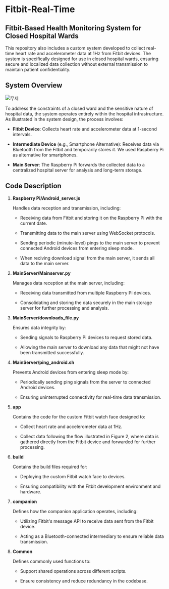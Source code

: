 # Fitbit-Real-Time

## Fitbit-Based Health Monitoring System for Closed Hospital Wards
This repository also includes a custom system developed to collect real-time heart rate and accelerometer data at 1Hz from Fitbit devices. The system is specifically designed for use in closed hospital wards, ensuring secure and localized data collection without external transmission to maintain patient confidentiality.

## System Overview

![무제](https://github.com/user-attachments/assets/4304bbfe-9524-45bc-8e92-2b0db39f6dfc)


To address the constraints of a closed ward and the sensitive nature of hospital data, the system operates entirely within the hospital infrastructure. As illustrated in the system design, the process involves:

+ **Fitbit Device**: Collects heart rate and accelerometer data at 1-second intervals.

+ **Intermediate Device** (e.g., Smartphone Alternative): Receives data via Bluetooth from the Fitbit and temporarily stores it. We used Raspberry Pi as alternative for smartphones.

+ **Main Server**: The Raspberry Pi forwards the collected data to a centralized hospital server for analysis and long-term storage.

## Code Description
1. **Raspberry Pi/Android_server.js**
   
     Handles data reception and transmission, including:

     + Receiving data from Fitbit and storing it on the Raspberry Pi with the current date.

     + Transmitting data to the main server using WebSocket protocols.

     + Sending periodic (minute-level) pings to the main server to prevent connected Android devices from entering sleep mode.
  
     + When reciving download signal from the main server, it sends all data to the main server.

2. **MainServer/Mainserver.py**

      Manages data reception at the main server, including:

      + Receiving data transmitted from multiple Raspberry Pi devices.

      + Consolidating and storing the data securely in the main storage server for further processing and analysis.

3. **MainServer/downloads_file.py**

      Ensures data integrity by:

      + Sending signals to Raspberry Pi devices to request stored data.

      + Allowing the main server to download any data that might not have been transmitted successfully.
  
4. **MainServer/ping_android.sh**

      Prevents Android devices from entering sleep mode by:

      + Periodically sending ping signals from the server to connected Android devices.

      + Ensuring uninterrupted connectivity for real-time data transmission.

5. **app**

      Contains the code for the custom Fitbit watch face designed to:

      + Collect heart rate and accelerometer data at 1Hz.

      + Collect data following the flow illustrated in Figure 2, where data is gathered directly from the Fitbit device and forwarded for further processing.

7. **build**

      Contains the build files required for:

      + Deploying the custom Fitbit watch face to devices.
  
      + Ensuring compatibility with the Fitbit development environment and hardware.

8. **companion**

      Defines how the companion application operates, including:

      + Utilizing Fitbit's message API to receive data sent from the Fitbit device.

      + Acting as a Bluetooth-connected intermediary to ensure reliable data transmission.

9. **Common**

      Defines commonly used functions to:

      + Support shared operations across different scripts.

      + Ensure consistency and reduce redundancy in the codebase.


